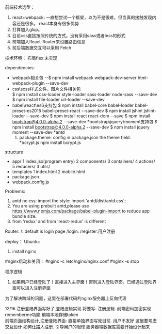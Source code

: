 前端技术选型： 
1. react+webpack: 一直想尝试一个框架，以为不是很难，但当真的接触发现内容还是很多。 react本身有很多优势
2. 打算加入glup。
3. 目前css直接按照传统的方式，没有采用sass或者less的形式
4. 前端加入React-Router来设置路由信息
5. 前后端数据交互可以采用 Fetch

技术环境： 
布局flex:未实现

dependencies:
* webpack相关包   --$ npm install webpack webpack-dev-server html-webpack-plugin --save-dev
* css\scss样式文件，图片文件相关包   
	$ npm install css-loader style-loader sass-loader node-sass --save-dev
	$ npm install file-loader url-loader --save-dev
* babel\react\es6支持包
	$ npm install babel-core babel-loader babel-preset-es2015 babel-preset-react --save-dev
	$ npm install jshint jshint-loader --save-dev
	$ npm install react react-dom --save
	$ npm install bootstrap@4.0.0-alpha.2 --save-dev
*bootstrap\jquery\moment支持包
	$ npm install bootstrap@4.0.0-alpha.2 --save-dev
	$ npm install jquery moment --save-dev
*antd 
	1. package.theme: config in package.json the theme field.  
*bcrypt.js  npm install bcrypt.js





structure
* app/
	1 index.jsx(program entry)
	2 components/ 
	3 containers/
	4 actions/
	5 reducers/
	3 utils/
* templates 
	1 index.html
	2 mobile.html
* package.json
* webpack.config.js



Problems:
1. antd no css:  import the style: import 'antd/dist/antd.css';
2. You are using prebuilt antd,please use https://www.npmjs.com/package/babel-plugin-import to reduce app bundle size.
3. from 'redux' and from 'react-redux' is different

Router:
/:  default is login page
/login: 
/register:用户注册


deploy：
Ubuntu:
1. install nginx

#nginx启动和关闭：
#nginx -c /etc/nginx/nginx.conf
#nginx -s stop


程序逻辑
1. 如果用户已经登陆了！直接进入主界面！否则进入登陆界面，已经通过登陆界面可以进入注册界面


为了解决跨域的问题，这里在部署代码的nginx服务器上反向代理


12/16  注册登陆界面写好了,登陆逻辑实现
将要写:  注册逻辑.  前端密码加密实现  rememberme功能 前端本地存储token  
		前端页面结构设计,注册登陆界面:  直接单独界面写死目前.
		用户不友好  这里要考虑交互设计  如何让路人注册.  引导用户的眼球
		服务器端数据库需要开始设计起来
